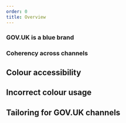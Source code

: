 ```yaml
---
order: 0
title: Overview
---
```


### GOV.UK is a blue brand

### Coherency across channels

## Colour accessibility

## Incorrect colour usage

## Tailoring for GOV.UK channels
